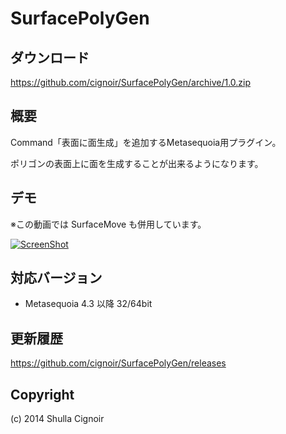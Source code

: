 SurfacePolyGen
===
## ダウンロード
https://github.com/cignoir/SurfacePolyGen/archive/1.0.zip

## 概要
Command「表面に面生成」を追加するMetasequoia用プラグイン。

ポリゴンの表面上に面を生成することが出来るようになります。

## デモ
※この動画では SurfaceMove も併用しています。

[![ScreenShot](https://dl.dropboxusercontent.com/u/40069781/img/ss.png)](http://youtu.be/s4kczGQukqI)

## 対応バージョン
- Metasequoia 4.3 以降 32/64bit

## 更新履歴
https://github.com/cignoir/SurfacePolyGen/releases

## Copyright
(c) 2014 Shulla Cignoir
